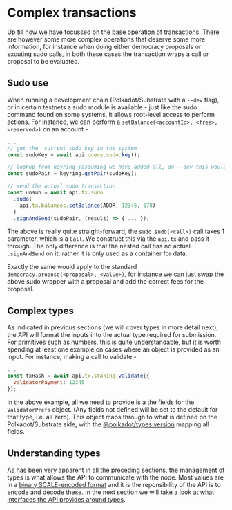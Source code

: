 # Complex transactions

Up till now we have focussed on the base operation of transactions. There are however some more complex operations that deserve some more information, for instance when doing either democracy proposals or excuting sudo calls, in both these cases the transaction wraps a call or proposal to be evaluated.

## Sudo use

When running a development chain (Polkadot/Substrate with a `--dev` flag), or in certain testnets a sudo module is available - just like the sudo command found on some systems, it allows root-level access to perform actions. For instance, we can perform a `setBalance(<accountId>, <free>, <reserved>)` on an account -

```js
...
// get the  current sudo key in the system
const sudoKey = await api.query.sudo.key();

// lookup from keyring (assuming we have added all, on --dev this would be `//Alice`)
const sudoPair = keyring.getPair(sudoKey);

// send the actual sudo transaction
const unsub = await api.tx.sudo
  .sudo(
    api.tx.balances.setBalance(ADDR, 12345, 678)
  )
  .signAndSend(sudoPair, (result) => { ... });
```

The above is really quite straight-forward, the `sudo.sudo(<call>)` call takes 1 parameter, which is a `Call`. We construct this via the `api.tx` and pass it through. The only difference is that the nested call has no actual `.signAndSend` on it, rather it is only used as a container for data.

Exactly the same would apply to the standard `democracy.propose(<proposal>, <value>)`, for instance we can just swap the above sudo wrapper with a proposal and add the correct fees for the proposal.

## Complex types

As indicated in previous sections (we will cover types in more detail next), the API will format the inputs into the actual type required for submission. For primitives such as numbers, this is quite understandable, but it is worth spending at least one example on cases where an object is provided as an input. For instance, making a call to validate -

```js
...
const txHash = await api.tx.staking.validate({
  validatorPayment: 12345
});
```

In the above example, all we need to provide is a the fields for the `ValidatorPrefs` object. (Any fields not defined will be set to the default for that type, i.e. all zero). This object maps through to what is defined on the Polkadot/Substrate side, with the [@polkadot/types version](https://github.com/polkadot-js/api/blob/master/packages/types/src/interfaces/staking/definitions.ts) mapping all fields.

## Understanding types

As has been very apparent in all the preceding sections, the management of types is what allows the API to communicate with the node. Most values are in a [binary SCALE-encoded format](https://github.com/paritytech/parity-scale-codec) and it is the reponsibility of the  API is to encode and decode these. In the next section we will [take a look at what interfaces the API provides around types](types.basics.md).
